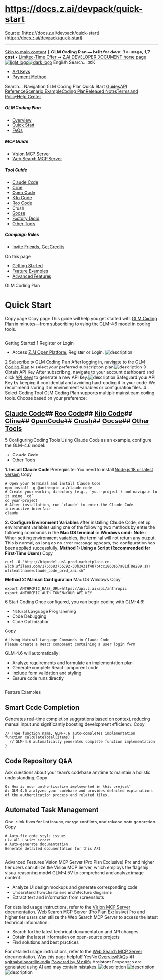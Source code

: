 # https://docs.z.ai/devpack/quick-start

Source: [https://docs.z.ai/devpack/quick-start](https://docs.z.ai/devpack/quick-start)

---

[Skip to main content](https://docs.z.ai/devpack/quick-start#content-area)
🚀 **GLM Coding Plan — built for devs: 3× usage, 1/7 cost** • [Limited-Time Offer ➞](https://z.ai/subscribe?utm_campaign=Platform_Ops&_channel_track_key=DaprgHIc)
[Z.AI DEVELOPER DOCUMENT home page![light logo](https://mintcdn.com/zhipu-32152247/B_E8wI-eiNa1QlPV/logo/dark.svg?fit=max&auto=format&n=B_E8wI-eiNa1QlPV&q=85&s=75deefa9dea5bdbc84d4da68885c267f)![dark logo](https://mintcdn.com/zhipu-32152247/B_E8wI-eiNa1QlPV/logo/light.svg?fit=max&auto=format&n=B_E8wI-eiNa1QlPV&q=85&s=c1ecf1af358fa8eeab8c06052337f8f6)](https://z.ai/model-api)
English
Search...
⌘K
  * [API Keys](https://z.ai/manage-apikey/apikey-list)
  * [Payment Method](https://z.ai/manage-apikey/billing)


Search...
Navigation
GLM Coding Plan
Quick Start
[Guides](https://docs.z.ai/guides/overview/quick-start)[API Reference](https://docs.z.ai/api-reference/introduction)[Scenario Example](https://docs.z.ai/scenario-example/develop-tools/claude)[Coding Plan](https://docs.z.ai/devpack/overview)[Released Notes](https://docs.z.ai/release-notes/new-released)[Terms and Policy](https://docs.z.ai/legal-agreement/privacy-policy)[Help Center](https://docs.z.ai/help/faq)
##### GLM Coding Plan
  * [Overview](https://docs.z.ai/devpack/overview)
  * [Quick Start](https://docs.z.ai/devpack/quick-start)
  * [FAQs](https://docs.z.ai/devpack/faq)


##### MCP Guide
  * [Vision MCP Server](https://docs.z.ai/devpack/mcp/vision-mcp-server)
  * [Web Search MCP Server](https://docs.z.ai/devpack/mcp/search-mcp-server)


##### Tool Guide
  * [Claude Code](https://docs.z.ai/devpack/tool/claude)
  * [Cline](https://docs.z.ai/devpack/tool/cline)
  * [Open Code](https://docs.z.ai/devpack/tool/opencode)
  * [Kilo Code](https://docs.z.ai/devpack/tool/kilo)
  * [Roo Code](https://docs.z.ai/devpack/tool/roo)
  * [Crush](https://docs.z.ai/devpack/tool/crush)
  * [Goose](https://docs.z.ai/devpack/tool/goose)
  * [Factory Droid](https://docs.z.ai/devpack/tool/droid)
  * [Other Tools](https://docs.z.ai/devpack/tool/others)


##### Campaign Rules
  * [Invite Friends, Get Credits](https://docs.z.ai/devpack/credit-campaign-rules)


On this page
  * [Getting Started](https://docs.z.ai/devpack/quick-start#getting-started)
  * [Feature Examples](https://docs.z.ai/devpack/quick-start#feature-examples)
  * [Advanced Features](https://docs.z.ai/devpack/quick-start#advanced-features)


GLM Coding Plan
# Quick Start
Copy page
Copy page
This guide will help you get started with [GLM Coding Plan](https://z.ai/subscribe?utm_source=zai&utm_medium=link&utm_term=quickstart&utm_campaign=Platform_Ops&_channel_track_key=DRUfXN42) in minutes—from subscribing to using the GLM-4.6 model in coding tools.
##
[​](https://docs.z.ai/devpack/quick-start#getting-started)
Getting Started
1
Register or Login
  * Access [Z.AI Open Platform](https://z.ai/model-api), Register or Login. ![description](https://mintcdn.com/zhipu-32152247/tXQnmemMntMF1TeM/resource/quickstart-1.png?fit=max&auto=format&n=tXQnmemMntMF1TeM&q=85&s=a888ed8ef0db74f61a2c3ade2c9d5901)


2
Subscribe to GLM Coding Plan
After logging in, navigate to the [GLM Coding Plan](https://z.ai/subscribe?utm_source=zai&utm_medium=link&utm_term=quickstart&utm_campaign=Platform_Ops&_channel_track_key=DRUfXN42) to select your preferred subscription plan.![description](https://mintcdn.com/zhipu-32152247/tXQnmemMntMF1TeM/resource/quickstart-2.png?fit=max&auto=format&n=tXQnmemMntMF1TeM&q=85&s=d80f9382635a3910c6f6949a485a0fc2)
3
Obtain API Key
After subscribing, navigate to your account dashboard and click [API Keys](https://z.ai/manage-apikey/apikey-list) to generate a new API Key.![description](https://mintcdn.com/zhipu-32152247/tXQnmemMntMF1TeM/resource/quickstart-3.png?fit=max&auto=format&n=tXQnmemMntMF1TeM&q=85&s=65e4a2f900d7ace56ea241a2d0e12ab7)
Safeguard your API Key by keeping it confidential and avoiding hard-coding it in your code. We recommend storing it in environment variables or configuration files.
4
Select Coding Tool
GLM Coding Plan supports multiple mainstream coding tools. Choose based on your preference:
## [Claude Code](https://docs.z.ai/devpack/tool/claude)## [Roo Code](https://docs.z.ai/devpack/tool/roo)## [Kilo Code](https://docs.z.ai/devpack/tool/kilo)## [Cline](https://docs.z.ai/devpack/tool/cline)## [OpenCode](https://docs.z.ai/devpack/tool/opencode)## [Crush](https://docs.z.ai/devpack/tool/crush)## [Goose](https://docs.z.ai/devpack/tool/goose)## [Other Tools](https://docs.z.ai/devpack/tool/others)
5
Configuring Coding Tools
Using Claude Code as an example, configure the GLM-4.6 model:
  * Claude Code
  * Other Tools


**1. Install Claude Code** Prerequisite: You need to install [Node.js 18 or latest version](https://nodejs.org/en/download/)
Copy
```
# Open your terminal and install Claude Code
npm install -g @anthropic-ai/claude-code
# Create your working directory (e.g., `your-project`) and navigate to it using `cd`
cd your-project
# After installation, run `claude` to enter the Claude Code interactive interface
claude

```

**2. Configure Environment Variables** After installing Claude Code, set up environment variables using one of the following two methods by enter the following commands in the **Mac OS terminal** or **Windows cmd** :
**Note** : When setting environment variables, the terminal will not return any output. This is normal, as long as no error message appears, the configuration has been applied successfully.
**Method 1: Using a Script (Recommended for First-Time Users)**
Copy
```
curl -O "http://bigmodel-us3-prod-marketplace.cn-wlcb.ufileos.com/1753683755292-30b3431f487b4cc1863e57a81d78e289.sh?ufileattname=claude_code_prod_zai.sh"

```

**Method 2: Manual Configuration**
Mac OS
Windows
Copy
```
export ANTHROPIC_BASE_URL=https://api.z.ai/api/anthropic
export ANTHROPIC_AUTH_TOKEN=YOUR_API_KEY

```

6
Start Coding
Once configured, you can begin coding with GLM-4.6!
  * Natural Language Programming
  * Code Debugging
  * Code Optimization


Copy
```
# Using Natural Language Commands in Claude Code
Please create a React component containing a user login form

```

GLM-4.6 will automatically:
  * Analyze requirements and formulate an implementation plan
  * Generate complete React component code
  * Include form validation and styling
  * Ensure code runs directly


##
[​](https://docs.z.ai/devpack/quick-start#feature-examples)
Feature Examples
## Smart Code Completion
Generates real-time completion suggestions based on context, reducing manual input and significantly boosting development efficiency.
Copy
```
// Type function name, GLM-4.6 auto-completes implementation
function calculateTotal(items) {
  // GLM-4.6 automatically generates complete function implementation
}

```

## Code Repository Q&A
Ask questions about your team’s codebase anytime to maintain a holistic understanding.
Copy
```
Q: How is user authentication implemented in this project?
A: GLM-4.6 analyzes your codebase and provides detailed explanations of the authentication process and related files.

```

## Automated Task Management
One-click fixes for lint issues, merge conflicts, and release note generation.
Copy
```
# Auto-fix code style issues
Fix all ESLint errors
# Auto-generate documentation
Generate detailed documentation for this API

```

##
[​](https://docs.z.ai/devpack/quick-start#advanced-features)
Advanced Features
Vision MCP Server (Pro Plan Exclusive)
Pro and higher tier users can utilize the Vision MCP Server, which employs the flagship visual reasoning model GLM-4.5V to comprehend and analyze image content.
  * Analyze UI design mockups and generate corresponding code
  * Understand flowcharts and architecture diagrams
  * Extract text and information from screenshots

For detailed usage instructions, refer to the [Vision MCP Server](https://docs.z.ai/devpack/mcp/vision-mcp-server) documentation.
Web Search MCP Server (Pro Plan Exclusive)
Pro and higher tier users can utilize the Web Search MCP Server to access the latest technical information.
  * Search for the latest technical documentation and API changes
  * Obtain the latest information on open-source projects
  * Find solutions and best practices

For detailed usage instructions, refer to the [Web Search MCP Server](https://docs.z.ai/devpack/mcp/search-mcp-server) documentation.
Was this page helpful?
YesNo
[Overview](https://docs.z.ai/devpack/overview)[FAQs](https://docs.z.ai/devpack/faq)
⌘I
[x](https://x.com/Zai_org)[github](https://github.com/zai-org)[discord](https://discord.gg/QR7SARHRxK)[linkedin](https://www.linkedin.com/company/zdotai/)
[Powered by Mintlify](https://mintlify.com?utm_campaign=poweredBy&utm_medium=referral&utm_source=zhipu-32152247)
Assistant
Responses are generated using AI and may contain mistakes.
![description](https://mintcdn.com/zhipu-32152247/tXQnmemMntMF1TeM/resource/quickstart-1.png?w=560&fit=max&auto=format&n=tXQnmemMntMF1TeM&q=85&s=ad32625cd94dd558c563b2d8d6cdf507)
![description](https://mintcdn.com/zhipu-32152247/tXQnmemMntMF1TeM/resource/quickstart-2.png?w=560&fit=max&auto=format&n=tXQnmemMntMF1TeM&q=85&s=e6bc7f999c0f03277c68e60a088e39d1)
![description](https://mintcdn.com/zhipu-32152247/tXQnmemMntMF1TeM/resource/quickstart-3.png?w=560&fit=max&auto=format&n=tXQnmemMntMF1TeM&q=85&s=3ebdcae387e230eb8cf0f965fb008a7b)
